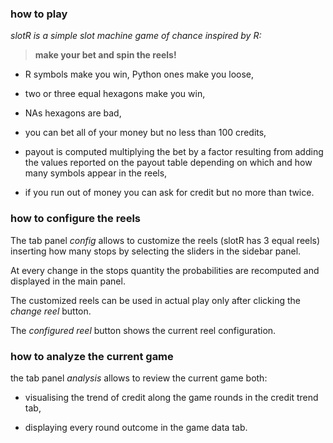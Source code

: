 ### how to play
_slotR is a simple slot machine game of chance inspired by R:_
> __make your bet and spin the reels!__

- R symbols make you win, Python ones make you loose,

- two or three equal hexagons make you win,

- NAs hexagons are bad,

- you can bet all of your money but no less than 100 credits,

- payout is computed multiplying the bet by a factor resulting from adding the values reported on the payout table depending on which and how many symbols appear in the reels,
          
- if you run out of money you can ask for credit but no more than twice.

### how to configure the reels
The tab panel _config_ allows to customize the reels (slotR has 3 equal reels) inserting how many stops by selecting the sliders in the sidebar panel. 

At every change in the stops quantity the probabilities are recomputed and displayed in the main panel.

The customized reels can be used in actual play only after clicking the _change reel_ button.

The _configured reel_ button shows the current reel configuration.

### how to analyze the current game
the tab panel _analysis_ allows to review the current game both:

- visualising the trend of credit along the game rounds in the credit trend tab,

- displaying every round outcome in the game data tab.